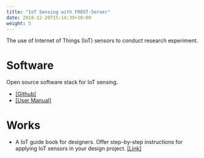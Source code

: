 ```yaml
---
title: "IoT Sensing with FROST-Server"
date: 2018-12-28T15:14:39+10:00
weight: 5
---
```


The use of Internet of Things (IoT) sensors to conduct research experiment.

# Software
Open source software stack for IoT sensing. 
 
- <a href="https://github.com/chenkianwee/yun2infinity" target="_blank">[Github]</a> 
- <a href="https://chenkianwee.github.io/yun2infinity" target="_blank">[User Manual]</a>

# Works
- A IoT guide book for designers. Offer step-by-step instructions for applying IoT sensors in your design project. <a href="https://chenkianwee.github.io/iot4design" target="_blank">[Link]</a>